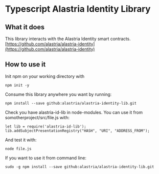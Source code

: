 # Typescript Alastria Identity Library
## What it does
This library interacts with the Alastria Identity smart contracts.
[https://github.com/alastria/alastria-identity](https://github.com/alastria/alastria-identity)

## How to use it
Init npm on your working directory with
```
npm init -y
```
Consume this library anywhere you want by running:
```
npm install --save github:alastria/alastria-identity-lib.git
```
Check you have alastria-id-lib in node-modules.
You can use it from somotherproject/src/file.js with:
```
let lib = require('alastria-id-lib');
lib.addSubjectPresentationRegistry("HASH", "URI", "ADDRESS_FROM");
```
And test it with:
```
node file.js
```
If you want to use it from command line:
```
sudo -g npm install --save github:alastria/alastria-identity-lib.git
```
